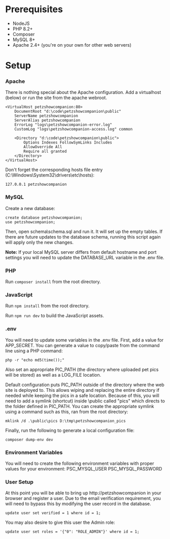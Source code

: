 # Prerequisites
* NodeJS
* PHP 8.2+
* Composer
* MySQL 8+
* Apache 2.4+ (you're on your own for other web servers)


# Setup


### Apache
There is nothing special about the Apache configuration. Add a virtualhost (below) or run the site from the apache webroot.

```
<VirtualHost petzshowcompanion:80>
    DocumentRoot "d:\code\petzshowcompanion\public"
    ServerName petzshowcompanion
    ServerAlias petzshowcompanion
    ErrorLog "logs\petzshowcompanion-error.log"
    CustomLog "logs\petzshowcompanion-access.log" common

    <Directory "d:\code\petzshowcompanion\public">
        Options Indexes FollowSymLinks Includes
        AllowOverride All
        Require all granted
    </Directory>
</VirtualHost>
```

Don't forget the corresponding hosts file entry (C:\Windows\System32\drivers\etc\hosts):
```
127.0.0.1 petzshowcompanion
```


### MySQL
Create a new database:
```
create database petzshowcompanion;
use petzshowcompanion;
```

Then, open schema\schema.sql and run it. It will set up the empty tables. If there are future updates to the database schema, running this script again will apply only the new changes.

**Note:** If your local MySQL server differs from default hostname and port settings you will need to update the DATABASE_URL variable in the .env file.


### PHP
Run `composer install` from the root directory.


### JavaScript
Run `npm install` from the root directory.

Run `npm run dev` to build the JavaScript assets.


### .env
You will need to update some variables in the .env file. First, add a value for APP_SECRET. You can generate a value to copy/paste from the command line using a PHP command:

```
php -r "echo md5(time());"
```

Also set an appropriate PIC_PATH (the directory where uploaded pet pics will be stored) as well as a LOG_FILE location.

Default configuration puts PIC_PATH outside of the directory where the web site is deployed to. This allows wiping and replacing the entire directory if needed while keeping the pics in a safe location. Because of this, you will need to add a symlink (shortcut) inside \public called "pics" which directs to the folder defined in PIC_PATH. You can create the appropriate symlink using a command such as this, ran from the root directory:
```
mklink /d .\public\pics D:\tmp\petzshowcompanion_pics
```

Finally, run the following to generate a local configuration file:
```
composer dump-env dev
```


### Environment Variables
You will need to create the following environment variables with proper values for your environment:
PSC_MYSQL_USER
PSC_MYSQL_PASSWORD


### User Setup
At this point you will be able to bring up http://petzshowcompanion in your browser and register a user. Due to the email verification requirement, you will need to bypass this by modifying the user record in the database.
```
update user set verified = 1 where id = 1;
```

You may also desire to give this user the Admin role:
```
update user set roles = '{"0": "ROLE_ADMIN"}' where id = 1;
```
